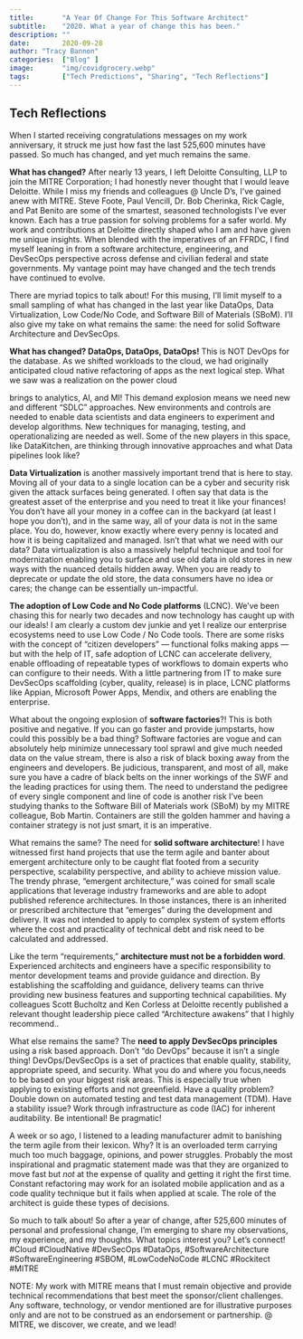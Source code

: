 ```yaml
---
title:       "A Year Of Change For This Software Architect"
subtitle:    "2020. What a year of change this has been."
description: ""
date:        2020-09-28
author: "Tracy Bannon"
categories:  ["Blog" ]
image:       "img/covidgrocery.webp"
tags:        ["Tech Predictions", "Sharing", "Tech Reflections"]
---
```

## Tech Reflections 
When I started receiving congratulations messages on my work anniversary, it struck me just how fast the last 525,600 minutes have passed. So much has changed, and yet much remains the same.

**What has changed?** After nearly 13 years, I left Deloitte Consulting, LLP  to join the MITRE Corporation; I had honestly never thought that I would leave Deloitte.  While I miss my friends and colleagues @ Uncle D’s, I’ve gained anew with MITRE.  Steve Foote, Paul Vencill, Dr. Bob Cherinka, Rick Cagle, and Pat Benito are some of the smartest, seasoned technologists I’ve ever known. Each has a true passion for solving problems for a safer world. My work and contributions at Deloitte directly shaped who I am and have given me unique insights.  When blended with the imperatives of an FFRDC, I find myself leaning in from a software architecture, engineering, and DevSecOps perspective across defense and civilian federal and state governments. My vantage point may have changed and the tech trends have continued to evolve.

There are myriad topics to talk about!  For this musing,  I’ll limit myself to a small sampling of what has changed in the last year like DataOps, Data Virtualization, Low Code/No Code, and Software Bill of Materials (SBoM).  I’ll also give my take on what remains the same:  the need for solid Software Architecture and DevSecOps. 

**What has changed? DataOps, DataOps, DataOps!**  This is NOT DevOps for the database. As we shifted workloads to the cloud, we had originally anticipated cloud native refactoring of apps as the next logical step. What we saw was a realization on the power cloud 

brings to analytics, AI, and MI! This demand explosion means we need new and different “SDLC” approaches. New environments and controls are needed to enable data scientists and data engineers to experiment and develop algorithms.  New techniques for managing, testing, and operationalizing are needed as well.  Some of the new players in this space, like DataKitchen, are thinking through innovative approaches and what Data pipelines look like?

**Data Virtualization** is another massively important trend that is here to stay.  Moving all of your data to a single location can be a cyber and security risk given the attack surfaces being generated. I often say that data is the greatest asset of the enterprise and you need to treat it like your finances!  You don’t have all your money in a coffee can in the backyard (at least I hope you don’t), and in the same way, all of your data is not in the same place.  You do, however, know exactly where every penny is located and how it is being capitalized and managed.  Isn’t that what we need with our data?   Data virtualization is also a massively helpful technique and tool for modernization enabling you to surface and use old data in old stores in new ways with the nuanced details hidden away.  When you are ready to deprecate or update the old store, the data consumers have no idea or cares; the change can be essentially un-impactful. 

**The adoption of Low Code and No Code platforms** (LCNC). We’ve been chasing this for nearly two decades and now technology has caught up with our ideals!  I am clearly a custom dev junkie and yet I realize our enterprise ecosystems need to use Low Code / No Code tools.  There are some risks with the concept of “citizen developers” — functional folks making apps — but with the help of IT,  safe adoption of LCNC can accelerate delivery, enable offloading of repeatable types of workflows to domain experts who can configure to their needs.  With a little partnering from IT to make sure DevSecOps scaffolding (cyber, quality, release) is in place, LCNC platforms like Appian, Microsoft Power Apps, Mendix, and others are enabling the enterprise.  

What about the ongoing explosion of **software factories**?!   This is both positive and negative.  If you can go faster and provide jumpstarts, how could this possibly be a bad thing?  Software factories are vogue and can absolutely help minimize unnecessary tool sprawl and give much needed data on the value stream, there is also a risk of black boxing away from the engineers and developers.  Be judicious, transparent, and most of all, make sure you have a cadre of black belts on the inner workings of the SWF and the leading practices for using them.  The need to understand the pedigree of every single component and line of code is another risk I’ve been studying thanks to the Software Bill of Materials work (SBoM) by my MITRE colleague, Bob Martin.   Containers are still the golden hammer and having a container strategy is not just smart, it is an imperative. 

What remains the same?  The need for **solid software architecture**! I have witnessed first hand projects that use the term agile and banter about emergent architecture only to be caught flat footed from a security perspective, scalability perspective, and ability to achieve mission value.  The trendy phrase, “emergent architecture,” was coined for small scale applications that leverage industry frameworks and are able to adopt published reference architectures. In those instances, there is an inherited or prescribed architecture that “emerges” during the development and delivery. It was not intended to apply to complex system of system efforts where the cost and practicality of technical debt and risk need to be calculated and addressed.

Like the term “requirements,” **architecture must not be a forbidden word**.  Experienced architects and engineers have a specific responsibility to mentor development teams and provide guidance and direction. By establishing the scaffolding and guidance, delivery teams can thrive providing new business features and supporting technical capabilities. My colleagues Scott Bucholtz and Ken Corless at Deloitte recently published a relevant thought leadership piece called “Architecture awakens” that I highly recommend..

What else remains the same?  The **need to apply DevSecOps principles** using a risk based approach. Don’t “do DevOps” because it isn’t a single thing!  DevOps/DevSecOps is a set of practices that enable quality, stability,  appropriate speed, and security.  What you do and where you focus,needs to be based on your biggest risk areas. This is  especially true when applying to existing efforts and not greenfield.  Have a quality problem? Double down on automated testing and test data management (TDM).  Have a stability issue? Work through infrastructure as code (IAC) for inherent auditability.   Be intentional! Be pragmatic!  

A week or so ago, I listened to a leading manufacturer admit to banishing the term agile from their lexicon. Why? It is an overloaded term carrying much too much baggage, opinions, and power struggles. Probably the most inspirational and pragmatic statement made was that they are organized to move fast but *not* at the expense of quality and getting it right the first time. Constant refactoring may work for an isolated mobile application and as a code quality technique but it fails when applied at scale. The role of the architect is guide these types of decisions.

So much to talk about!   So after a year of change, after 525,600 minutes of personal and professional change, I’m emerging to share my observations, my experience, and my thoughts.  What topics interest you?  Let’s connect!  #Cloud #CloudNative  #DevSecOps  #DataOps, #SoftwareArchitecture  #SoftwareEngineering  #SBOM, #LowCodeNoCode #LCNC  #Rockitect #MITRE

NOTE: My work with MITRE means that I must remain objective and provide technical recommendations that best meet the sponsor/client challenges.   Any software, technology, or vendor mentioned are for illustrative purposes only and are not to be construed as an endorsement or partnership.  @ MITRE, we discover, we create, and we lead!
